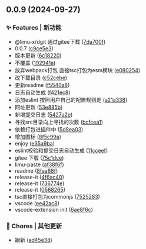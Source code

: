 

## 0.0.9 (2024-09-27)


### ✨ Features | 新功能

* @limu-x/dgit 通过gitee下载 ([7da700f](https://github.com/xlei1123/limu-paste/commit/7da700f937600ff40d88920dea484d005f2c4bb3))
* 0.0.7 ([c9ce5e3](https://github.com/xlei1123/limu-paste/commit/c9ce5e39bd19448dbf2fd911245e7f7b1d590234))
* 版本更新 ([6c18220](https://github.com/xlei1123/limu-paste/commit/6c18220d73bab814aaa407cd624bbf4ce08591af))
* 不覆盖 ([192941a](https://github.com/xlei1123/limu-paste/commit/192941ab5c36c32b82465aa78531164361a1ff87))
* 放弃webpack打包 直接tsc打包为esm模块 ([e080254](https://github.com/xlei1123/limu-paste/commit/e080254308b6671906d27e26016ffff6834aa9c8))
* 改下载目录 ([c52cebe](https://github.com/xlei1123/limu-paste/commit/c52cebe998ee181171bb44bfd286cce6f50dac2e))
* 更新readme ([f5540a8](https://github.com/xlei1123/limu-paste/commit/f5540a890abd5dd6e75c9de758e4a18cc05b0443))
* 日志自动生成 ([f421ec8](https://github.com/xlei1123/limu-paste/commit/f421ec88af9583c609558cfdc4afb3e9001031bc))
* 添加eslint 按照用户自己的配置规则走 ([a21a338](https://github.com/xlei1123/limu-paste/commit/a21a338e13ef6aa8daceb96a4351c2e7e6bb603e))
* 网址更新 ([53e885b](https://github.com/xlei1123/limu-paste/commit/53e885b9cf5f34a76e6bfdef78c50e787008c2c6))
* 新增提交日志 ([5427a2e](https://github.com/xlei1123/limu-paste/commit/5427a2e2b1df53d5aff1aeeaafb136d4f3f7417c))
* 寻找src目录向上寻找的次数 ([bcfcea1](https://github.com/xlei1123/limu-paste/commit/bcfcea1848fe4339c718176f9f771dab5063a5b0))
* 依赖打包进插件中 ([5d8ea03](https://github.com/xlei1123/limu-paste/commit/5d8ea032882521982b191a47621a6a726cf6b01d))
* 增加图标 ([8f5c99a](https://github.com/xlei1123/limu-paste/commit/8f5c99ad997cda23f9bdad5d72d228ae5dc76976))
* enjoy ([e35a9ba](https://github.com/xlei1123/limu-paste/commit/e35a9ba3957db6fa41d794a8ab91e3e1cb490c43))
* eslint校验和提交日志自动生成 ([11cceef](https://github.com/xlei1123/limu-paste/commit/11cceefe91727d120bc63086109fcd1ef2466773))
* gitee 下载 ([75c1dce](https://github.com/xlei1123/limu-paste/commit/75c1dcee413e8acb942660627b59d26d1a2c0789))
* limu-paste ([af38f6f](https://github.com/xlei1123/limu-paste/commit/af38f6f43fcd20d4fbd1593d01c8e2f128d0f71b))
* readme ([8faa88f](https://github.com/xlei1123/limu-paste/commit/8faa88f4f6a885360143843904e97913586ef855))
* release-it ([4f6ac40](https://github.com/xlei1123/limu-paste/commit/4f6ac4009829f33f379639df90b83beba4d8a3db))
* release-it ([736774e](https://github.com/xlei1123/limu-paste/commit/736774eb9bb7a06ff1e8c3362a3d45b2b5f26e41))
* release-it ([0568265](https://github.com/xlei1123/limu-paste/commit/05682651addb5cbf3a8ae029255f4f2a5276d23d))
* tsc直接打包为commonjs ([7525283](https://github.com/xlei1123/limu-paste/commit/7525283c418c4c337d365e1893ff0172b4f8f4b8))
* vscode ([ee42ac8](https://github.com/xlei1123/limu-paste/commit/ee42ac86915a76c1f90e82ce25b5075d1f701d2e))
* vscode-extension init ([6ae8f6c](https://github.com/xlei1123/limu-paste/commit/6ae8f6c956f7580021e4239a2a46e327ed871588))


### 🎫 Chores | 其他更新

* 跟新 ([ad45e38](https://github.com/xlei1123/limu-paste/commit/ad45e38437eafb2190edf6326824f6954e9a12f8))
